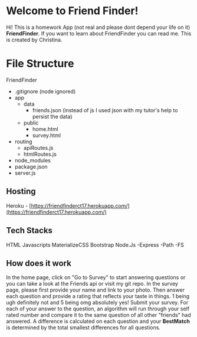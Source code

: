 # Welcome to Friend Finder!

Hi! This is a homework App (not real and please dont depend your life on it) **FriendFinder**. If you want to learn about FriendFinder you can read me. This is created by Christina.


# File Structure
FriendFinder
 - .gitignore (node ignored)
 - app
	 - data
		 - friends.json (instead of js I used json with my tutor's help to persist the data)
	 - public
		 - home.html
		 - survey.html
 - routing
	 - apiRoutes.js
	 - htmlRoutes.js
 - node_modules
 - package.json
 - server.js


## Hosting

Heroku - [https://friendfinderct17.herokuapp.com/](https://friendfinderct17.herokuapp.com/)

## Tech Stacks

HTML
Javascripts
MaterializeCSS
Bootstrap
Node.Js
	-Express
	-Path
	-FS

## How does it work
In the home page, click on "Go to Survey" to start answering questions or you can take a look at the Friends api or visit my git repo.
In the survey page, please first provide your name and link to your photo. Then answer each question and provide a rating that reflects your taste in things. 1 being ugh definitely not and 5 being omg absolutely yes! Submit your survey. For each of your answer to the question, an algorithm will run through your self rated number and compare it to the same question of all other "friends" had answered. A difference is calculated on each question and your **BestMatch** is determined by the total smallest differences for all questions. 

